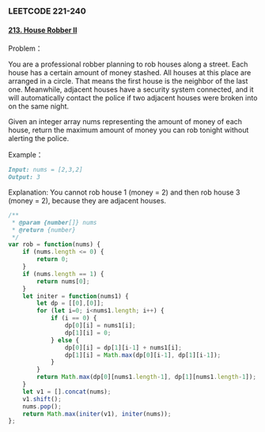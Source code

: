 ### **LEETCODE 221-240**

#### **[213. House Robber II](https://leetcode-cn.com/problems/house-robber-ii/)**

Problem：

You are a professional robber planning to rob houses along a street. Each house has a certain amount of money stashed. All houses at this place are arranged in a circle. That means the first house is the neighbor of the last one. Meanwhile, adjacent houses have a security system connected, and it will automatically contact the police if two adjacent houses were broken into on the same night.

Given an integer array nums representing the amount of money of each house, return the maximum amount of money you can rob tonight without alerting the police.

Example：

```markdown
Input: nums = [2,3,2]
Output: 3
```

Explanation: You cannot rob house 1 (money = 2) and then rob house 3 (money = 2), because they are adjacent houses.

```js
/**
 * @param {number[]} nums
 * @return {number}
 */
var rob = function(nums) {
    if (nums.length <= 0) {
        return 0;
    }
    if (nums.length == 1) {
        return nums[0];
    }
    let initer = function(nums1) {
        let dp = [[0],[0]];
        for (let i=0; i<nums1.length; i++) {
            if (i == 0) {
                dp[0][i] = nums1[i];
                dp[1][i] = 0;
            } else {
                dp[0][i] = dp[1][i-1] + nums1[i];
                dp[1][i] = Math.max(dp[0][i-1], dp[1][i-1]);
            }
        }
        return Math.max(dp[0][nums1.length-1], dp[1][nums1.length-1]);
    }
    let v1 = [].concat(nums);
    v1.shift();
    nums.pop();
    return Math.max(initer(v1), initer(nums));
};
```



